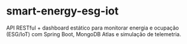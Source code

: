 # smart-energy-esg-iot
API RESTful + dashboard estático para monitorar energia e ocupação (ESG/IoT) com Spring Boot, MongoDB Atlas e simulação de telemetria.
